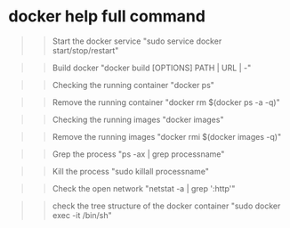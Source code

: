 # docker help full command 
>> Start the docker service "sudo service docker start/stop/restart"

>> Build docker "docker build [OPTIONS] PATH | URL | -"

>> Checking the running container "docker ps"

>> Remove the running container "docker rm $(docker ps -a -q)"

>> Checking the running images "docker images"

>> Remove the running images "docker rmi $(docker images -q)"

>> Grep the process "ps -ax | grep processname"

>> Kill the process "sudo killall processname"

>> Check the open network "netstat -a | grep ':http'"

>> check the tree structure of the docker container "sudo docker exec  -it <container-id> /bin/sh"
